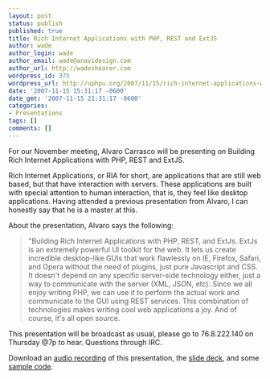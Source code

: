 ```yaml
---
layout: post
status: publish
published: true
title: Rich Internet Applications with PHP, REST and ExtJS
author: wade
author_login: wade
author_email: wade@anavidesign.com
author_url: http://wadeshearer.com
wordpress_id: 375
wordpress_url: http://uphpu.org/2007/11/15/rich-internet-applications-with-php-rest-and/
date: '2007-11-15 15:31:17 -0600'
date_gmt: '2007-11-15 21:31:17 -0600'
categories:
- Presentations
tags: []
comments: []
---
```

<p>For our November meeting,  Alvaro Carrasco will be presenting on Building Rich Internet Applications with PHP, REST and ExtJS.</p>
<p>Rich Internet Applications, or RIA for short, are applications that are still web based, but that have interaction with servers.  These applications are built with special attention to human interaction, that is, they feel like desktop applications.  Having attended a previous presentation from Alvaro, I can honestly say that he is a master at this.</p>
<p>About the presentation, Alvaro says the following:</p>
<blockquote><p>"Building Rich Internet Applications with PHP, REST, and ExtJs. ExtJs is an extremely powerful UI toolkit for the web. It lets us create incredible desktop-like GUIs that work flawlessly on IE, Firefox, Safari, and Opera without the need of plugins, just pure Javascript and CSS. It doesn't depend on any specific server-side technology either, just a way to communicate with the server (XML, JSON, etc). Since we all enjoy writing PHP, we can use it to perform the actual work and communicate to the GUI using REST services. This combination of technologies makes writing cool web applications a joy. And of course, it's all open source.</p></blockquote>
<p>This presentation will be broadcast as usual, please go to 76.8.222.140 on Thursday @7p to hear.  Questions through IRC.</p>
<p>Download an <a href="/presentations/2007-11-15_rias_w_phprestextjs/uphpu_11_15_07.mp3">audio recording</a> of this presentation, the <a href="/presentations/2007-11-15_rias_w_phprestextjs/rich_internet_applications.ppt">slide deck</a>, and some <a href="/presentations/2007-11-15_rias_w_phprestextjs/sample.phps">sample code</a>.</p>
